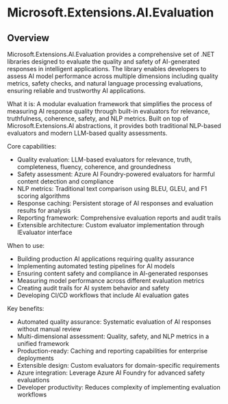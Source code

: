 # Microsoft.Extensions.AI.Evaluation

## Overview

Microsoft.Extensions.AI.Evaluation provides a comprehensive set of .NET libraries designed to evaluate the quality and safety of AI-generated responses in intelligent applications. The library enables developers to assess AI model performance across multiple dimensions including quality metrics, safety checks, and natural language processing evaluations, ensuring reliable and trustworthy AI applications.

What it is: A modular evaluation framework that simplifies the process of measuring AI response quality through built-in evaluators for relevance, truthfulness, coherence, safety, and NLP metrics. Built on top of Microsoft.Extensions.AI abstractions, it provides both traditional NLP-based evaluators and modern LLM-based quality assessments.

Core capabilities:

- Quality evaluation: LLM-based evaluators for relevance, truth, completeness, fluency, coherence, and groundedness
- Safety assessment: Azure AI Foundry-powered evaluators for harmful content detection and compliance
- NLP metrics: Traditional text comparison using BLEU, GLEU, and F1 scoring algorithms
- Response caching: Persistent storage of AI responses and evaluation results for analysis
- Reporting framework: Comprehensive evaluation reports and audit trails
- Extensible architecture: Custom evaluator implementation through IEvaluator interface

When to use:

- Building production AI applications requiring quality assurance
- Implementing automated testing pipelines for AI models
- Ensuring content safety and compliance in AI-generated responses
- Measuring model performance across different evaluation metrics
- Creating audit trails for AI system behavior and safety
- Developing CI/CD workflows that include AI evaluation gates

Key benefits:

- Automated quality assurance: Systematic evaluation of AI responses without manual review
- Multi-dimensional assessment: Quality, safety, and NLP metrics in a unified framework
- Production-ready: Caching and reporting capabilities for enterprise deployments
- Extensible design: Custom evaluators for domain-specific requirements
- Azure integration: Leverage Azure AI Foundry for advanced safety evaluations
- Developer productivity: Reduces complexity of implementing evaluation workflows
